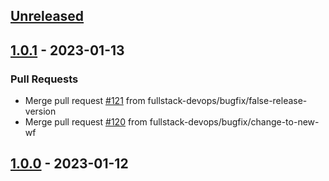 <a name="unreleased"></a>
## [Unreleased]


<a name="1.0.1"></a>
## [1.0.1] - 2023-01-13
### Pull Requests
- Merge pull request [#121](https://github.com/fullstack-devops/awesome-ci/issues/121) from fullstack-devops/bugfix/false-release-version
- Merge pull request [#120](https://github.com/fullstack-devops/awesome-ci/issues/120) from fullstack-devops/bugfix/change-to-new-wf


<a name="1.0.0"></a>
## [1.0.0] - 2023-01-12

[Unreleased]: https://github.com/fullstack-devops/awesome-ci/compare/1.0.1...HEAD
[1.0.1]: https://github.com/fullstack-devops/awesome-ci/compare/1.0.0...1.0.1
[1.0.0]: https://github.com/fullstack-devops/awesome-ci/compare/0.13.1...1.0.0
